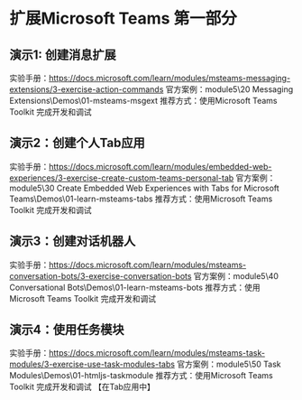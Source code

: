 # 扩展Microsoft Teams 第一部分

## 演示1: 创建消息扩展

实验手册：https://docs.microsoft.com/learn/modules/msteams-messaging-extensions/3-exercise-action-commands
官方案例：module5\20 Messaging Extensions\Demos\01-msteams-msgext
推荐方式：使用Microsoft Teams Toolkit 完成开发和调试

## 演示2：创建个人Tab应用

实验手册：https://docs.microsoft.com/learn/modules/embedded-web-experiences/3-exercise-create-custom-teams-personal-tab
官方案例：module5\30 Create Embedded Web Experiences with Tabs for Microsoft Teams\Demos\01-learn-msteams-tabs
推荐方式：使用Microsoft Teams Toolkit 完成开发和调试

## 演示3：创建对话机器人

实验手册：https://docs.microsoft.com/learn/modules/msteams-conversation-bots/3-exercise-conversation-bots
官方案例：module5\40 Conversational Bots\Demos\01-learn-msteams-bots
推荐方式：使用Microsoft Teams Toolkit 完成开发和调试

## 演示4：使用任务模块

实验手册：https://docs.microsoft.com/learn/modules/msteams-task-modules/3-exercise-use-task-modules-tabs
官方案例：module5\50 Task Modules\Demos\01-htmljs-taskmodule
推荐方式：使用Microsoft Teams Toolkit 完成开发和调试 【在Tab应用中】